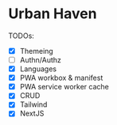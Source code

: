 # Urban Haven

TODOs:

- [x] Themeing
- [ ] Authn/Authz
- [x] Languages
- [x] PWA workbox & manifest
- [x] PWA service worker cache
- [x] CRUD
- [x] Tailwind
- [x] NextJS
